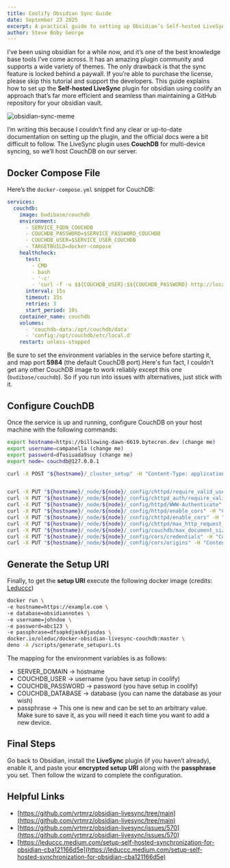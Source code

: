 ```yaml
---
title: Coolify Obsidian Sync Guide
date: September 23 2025
excerpt: A practical guide to setting up Obsidian’s Self-hosted LiveSync plugin using Coolify. Starting with deploying CouchDB through Docker Compose, then configuring it securely for multi-device sync.
author: Steve Boby George
---
```


I’ve been using obsidian for a while now, and it’s one of the best knowledge base tools I’ve come across. It has an amazing plugin community and supports a wide variety of themes. The only drawback is that the sync feature is locked behind a paywall. If you’re able to purchase the license, please skip this tutorial and support the developers. This guide explains how to set up the **Self-hosted LiveSync** plugin for obsidian using coolify an approach that’s far more efficient and seamless than maintaining a GitHub repository for your obsidian vault. 

![obsidian-sync-meme](/images/obsidian-live-sync/obsidian-sync-meme.jpeg)

I’m writing this because I couldn’t find any clear or up-to-date documentation on setting up the plugin, and the official docs were a bit difficult to follow. The LiveSync plugin uses **CouchDB** for multi-device syncing, so we’ll host CouchDB on our server.
## Docker Compose File
Here’s the `docker-compose.yml` snippet for CouchDB:
```yml
services:
  couchdb:
    image: budibase/couchdb
    environment:
      - SERVICE_FQDN_COUCHDB
      - COUCHDB_PASSWORD=$SERVICE_PASSWORD_COUCHDB
      - COUCHDB_USER=$SERVICE_USER_COUCHDB
      - TARGETBUILD=docker-compose
    healthcheck:
      test:
        - CMD
        - bash
        - '-c'
        - 'curl -f -u $${COUCHDB_USER}:$${COUCHDB_PASSWORD} http://localhost:5984/'
      interval: 15s
      timeout: 15s
      retries: 3
      start_period: 10s
    container_name: couchdb
    volumes:
      - 'couchdb-data:/opt/couchdb/data'
      - 'config:/opt/couchdb/etc/local.d'
    restart: unless-stopped
```
Be sure to set the environment variables in the service before starting it, and map port **5984** (the default CouchDB port).Here's fun fact, I couldn’t get any other CouchDB image to work reliably except this one (`budibase/couchdb`). So if you run into issues with alternatives, just stick with it.
## Configure CouchDB
Once the service is up and running, configure CouchDB on your host machine with the following commands:
```bash
export hostname=https://billowing-dawn-6619.bytecron.dev (change me)
export username=campanella (change me)
export password=dfusiuada9suy (change me)
export node= couchdb@127.0.0.1

curl -X POST "${hostname}/_cluster_setup" -H "Content-Type: application/json" -d "{\"action\":\"enable_single_node\",\"username\":\"${username}\",\"password\":\"${password}\",\"bind_address\":\"0.0.0.0\",\"port\":5984,\"singlenode\":true}"  --user "${username}:${password}"


curl -X PUT "${hostname}/_node/${node}/_config/chttpd/require_valid_user" -H "Content-Type: application/json" -d '"true"' --user "${username}:${password}"
curl -X PUT "${hostname}/_node/${node}/_config/chttpd_auth/require_valid_user" -H "Content-Type: application/json" -d '"true"' --user "${username}:${password}"
curl -X PUT "${hostname}/_node/${node}/_config/httpd/WWW-Authenticate" -H "Content-Type: application/json" -d '"Basic realm=\"couchdb\""' --user "${username}:${password}"
curl -X PUT "${hostname}/_node/${node}/_config/httpd/enable_cors" -H "Content-Type: application/json" -d '"true"' --user "${username}:${password}"
curl -X PUT "${hostname}/_node/${node}/_config/chttpd/enable_cors" -H "Content-Type: application/json" -d '"true"' --user "${username}:${password}"
curl -X PUT "${hostname}/_node/${node}/_config/chttpd/max_http_request_size" -H "Content-Type: application/json" -d '"4294967296"' --user "${username}:${password}"
curl -X PUT "${hostname}/_node/${node}/_config/couchdb/max_document_size" -H "Content-Type: application/json" -d '"50000000"' --user "${username}:${password}"
curl -X PUT "${hostname}/_node/${node}/_config/cors/credentials" -H "Content-Type: application/json" -d '"true"' --user "${username}:${password}"
curl -X PUT "${hostname}/_node/${node}/_config/cors/origins" -H "Content-Type: application/json" -d '"app://obsidian.md,capacitor://localhost,http://localhost"' --user "${username}:${password}"
```
## Generate the Setup URI
Finally, to get the **setup URI** execute the following docker image (credits: [Leduccc](https://leduccc.medium.com/))
```bash
docker run \  
-e hostname=https://example.com \  
-e database=obsidiannotes \  
-e username=johndoe \  
-e password=abc123 \  
-e passphrase=dfsapkdjaskdjasdas \  
docker.io/oleduc/docker-obsidian-livesync-couchdb:master \  
deno -A /scripts/generate_setupuri.ts
```
The mapping for the environment variables is as follows:  
- SERVER_DOMAIN -> hostname  
- COUCHDB_USER -> username (you have setup in coolify)
- COUCHDB_PASSWORD -> password (you have setup in coolify)
- COUCHDB_DATABASE -> database (you can name the database as your wish)
- passphrase -> This one is new and can be set to an arbitrary value. Make sure to save it, as you will need it each time you want to add a new device.
## Final Steps
Go back to Obsidian, install the **LiveSync** plugin (if you haven’t already), enable it, and paste your **encrypted setup URI** along with the **passphrase** you set. Then follow the wizard to complete the configuration.
## Helpful Links
- [https://github.com/vrtmrz/obsidian-livesync/tree/main](https://github.com/vrtmrz/obsidian-livesync/tree/main)
- [https://github.com/vrtmrz/obsidian-livesync/issues/570](https://github.com/vrtmrz/obsidian-livesync/issues/570)
- [https://leduccc.medium.com/setup-self-hosted-synchronization-for-obsidian-cba121166d5e](https://leduccc.medium.com/setup-self-hosted-synchronization-for-obsidian-cba121166d5e)
